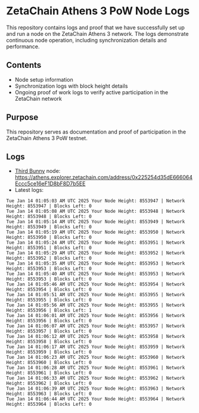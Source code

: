 # ZetaChain Athens 3 PoW Node Logs
This repository contains logs and proof that we have successfully set up and run a node on the ZetaChain Athens 3 network. The logs demonstrate continuous node operation, including synchronization details and performance.

## Contents
- Node setup information
- Synchronization logs with block height details
- Ongoing proof of work logs to verify active participation in the ZetaChain network

## Purpose
This repository serves as documentation and proof of participation in the ZetaChain Athens 3 PoW testnet.

## Logs

- [Third Bunny](https://thirdbunny.xyz/) node: https://athens.explorer.zetachain.com/address/0x225254d35dE666064Eccc5ce16eF1D8bF8D7b5EE
- Latest logs:
```
Tue Jan 14 01:05:03 AM UTC 2025 Your Node Height: 8553947 | Network Height: 8553947 | Blocks Left: 0
Tue Jan 14 01:05:08 AM UTC 2025 Your Node Height: 8553948 | Network Height: 8553948 | Blocks Left: 0
Tue Jan 14 01:05:14 AM UTC 2025 Your Node Height: 8553949 | Network Height: 8553949 | Blocks Left: 0
Tue Jan 14 01:05:19 AM UTC 2025 Your Node Height: 8553950 | Network Height: 8553950 | Blocks Left: 0
Tue Jan 14 01:05:24 AM UTC 2025 Your Node Height: 8553951 | Network Height: 8553951 | Blocks Left: 0
Tue Jan 14 01:05:29 AM UTC 2025 Your Node Height: 8553952 | Network Height: 8553952 | Blocks Left: 0
Tue Jan 14 01:05:35 AM UTC 2025 Your Node Height: 8553953 | Network Height: 8553953 | Blocks Left: 0
Tue Jan 14 01:05:40 AM UTC 2025 Your Node Height: 8553953 | Network Height: 8553953 | Blocks Left: 0
Tue Jan 14 01:05:46 AM UTC 2025 Your Node Height: 8553954 | Network Height: 8553954 | Blocks Left: 0
Tue Jan 14 01:05:51 AM UTC 2025 Your Node Height: 8553955 | Network Height: 8553955 | Blocks Left: 0
Tue Jan 14 01:05:56 AM UTC 2025 Your Node Height: 8553955 | Network Height: 8553956 | Blocks Left: 1
Tue Jan 14 01:06:01 AM UTC 2025 Your Node Height: 8553956 | Network Height: 8553956 | Blocks Left: 0
Tue Jan 14 01:06:07 AM UTC 2025 Your Node Height: 8553957 | Network Height: 8553957 | Blocks Left: 0
Tue Jan 14 01:06:12 AM UTC 2025 Your Node Height: 8553958 | Network Height: 8553958 | Blocks Left: 0
Tue Jan 14 01:06:17 AM UTC 2025 Your Node Height: 8553959 | Network Height: 8553959 | Blocks Left: 0
Tue Jan 14 01:06:23 AM UTC 2025 Your Node Height: 8553960 | Network Height: 8553960 | Blocks Left: 0
Tue Jan 14 01:06:28 AM UTC 2025 Your Node Height: 8553961 | Network Height: 8553961 | Blocks Left: 0
Tue Jan 14 01:06:33 AM UTC 2025 Your Node Height: 8553962 | Network Height: 8553962 | Blocks Left: 0
Tue Jan 14 01:06:39 AM UTC 2025 Your Node Height: 8553963 | Network Height: 8553963 | Blocks Left: 0
Tue Jan 14 01:06:44 AM UTC 2025 Your Node Height: 8553964 | Network Height: 8553964 | Blocks Left: 0
```
